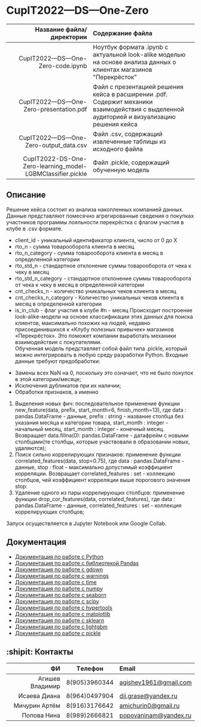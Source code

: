 # CupIT2022—DS—One-Zero

| Название файла/директории | Содержание файла |
|----:|:----------|
| CupIT2022—DS—One-Zero-code.ipynb | Ноутбук формата .ipynb с актуальной look-alike моделью на основе анализа данных о клиентах магазинов "Перекрёсток"|
| CupIT2022—DS—One-Zero-presentation.pdf | Файл с презентацией решения кейса в расширении .pdf. Содержит механики взаимодействия с выделенной аудиторией и визуализацию решения кейса|
| CupIT2022—DS—One-Zero-output_data.csv  | Файл .csv, содержащий извлеченные таблицы из исходного файла|
|CupIT2022-DS-One-Zero-learning_model-LGBMClassifier.pickle| Файл .pickle, содержащий обученную модель
## Описание 

Решение кейса состоит из анализа накопленных компанией данных. Данные представляют помесячно агрегированные сведения о покупках участников программы лояльности перекрёстка с флагом участия в клубе в .csv формате.     
* client_id - уникальный идентификатор клиента, число от 0 до X    
* rto_n - сумма товарооборота клиента в месяц    
* rto_n_category - сумма товарооборота клиента в месяц в определенной категории    
* rto_std_n - стандартное отклонение суммы товарооборота от чека к чеку в месяц    
* rto_std_n_category - стандартное отклонение суммы товарооборота от чека к чеку в месяц в определенной категории
* cnt_checks_n - количество уникальных чеков клиента в месяц    
* cnt_checks_n_category - Количество уникальных чеков клиента в месяц в определенной категории    
* is_in_club - флаг участия в клубе
#n - месяц
Происходит построение  look-alike-модели на основе классификации этих данных для поиска клиентов, максимально похожих на людей, недавно присоединившихся к «Клубу полезных привычек» магазинов «Перекрёсток». Это поможет компании выработать механики взаимодействия с покупателями.    
Обученная модель представляет собой файл типа .pickle, который можно интегрировать в любую среду разработки Python. Входные данные требуют предобработки:    
- Замены всех NaN на 0, поскольку это означает, что не было покупок в этой категории/месяце;    
- Исключения дубликатов при их наличии;    
- Обработки признаков, а именно        
1) Выделения новых фич: последовательное применение функции new_feature(data, prefix, start_month=6, finish_month=13), где data : pandas.DataFrame - данные, prefix : string - название столбца без указания месяца и категории товара, start_month : integer - начальный месяц,  start_month : integer - конечный месяц. Возвращает data.fillna(0): pandas.DataFrame - датафрейм с новыми столбцами(те столбцы, которые участвовали в образовании новых, удаляются);    
2)  Поиск сильно коррелирующих признаков: применение функции correlated_features(data, stop=0.75), где data : pandas.DataFrame - данные, stop : float - максимально допустимый коэффициент корреляции. Возвращает correlated_features : set - коллекцию столбцов, чей коэффициент корреляции выше порогового значения stop:    
3)  Удаление одного из пары коррелирующих столбцов: применение функции drop_cor_features(data, correlated_features), где data : pandas.DataFrame - данные, correlated_features : set - коллекция коррелирующих столбцов;

Запуск осуществляется в Jupyter Notebook или Google Collab. 

## Документация

* [Документация по работе с Python](https://www.python.org/)
* [Документация по работе с библиотекой Pandas](https://pandas.pydata.org/pandas-docs/stable/index.html)
* [Документация по работе с gdown](https://pypi.org/project/gdown//)
* [Документация по работе с warnings](https://docs.python.org/3/library/warnings.html)
* [Документация по работе с time](https://docs.python.org/3/library/time.html)
* [Документация по работе с numpy](https://numpy.org/doc/)
* [Документация по работе с seaborn](https://seaborn.pydata.org/)
* [Документация по работе с scipy](https://docs.scipy.org/doc/scipy/)
* [Документация по работе с hypertools](https://hypertools.readthedocs.io/en/latest/)
* [Документация по работе с matplotlib](https://matplotlib.org/)
* [Документация по работе с sklearn](https://scikit-learn.org/stable/)
* [Документация по работе с lightgbm](https://lightgbm.readthedocs.io/en/latest/)
* [Документация по работе с pickle](https://docs.python.org/3/library/pickle.html)


## :shipit: Контакты
| **ФИ** | **Tелефон** | **Email**|
|----:|:----------:|:----|
| Агишев Владимир| 8(905)3960344| agishev1961@gmail.com|
| Исаева Диана| 8(964)0497904| dii.grase@yandex.ru|
| Мичурин Артём| 8(916)3176642| amichurin0@gmail.ru|
| Попова Нина| 8(989)2666821| popovaninam@yandex.ru|

